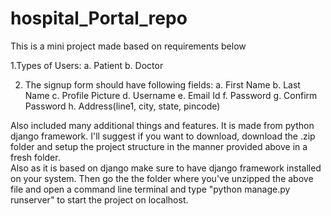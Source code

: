 # hospital_Portal_repo

This is a mini project made based on requirements below

1.Types of Users:
a. Patient
b. Doctor

2. The signup form should have following fields:
a. First Name
b. Last Name
c. Profile Picture
d. Username
e. Email Id
f. Password
g. Confirm Password
h. Address(line1, city, state, pincode)

Also included many additional things and features. It is made from python django framework. I'll suggest if you want to download, download the .zip folder and setup the project structure in the manner provided above in a fresh folder.  
Also as it is based on django make sure to have django framework installed on your system. Then go the the folder where you've unzipped the above file and open a command line terminal and type "python manage.py runserver" to start the project on localhost. 
